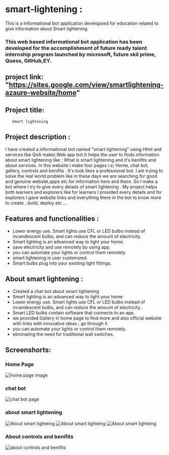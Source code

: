 # smart-lightening :
This is a Informational bot application developoed for education related to give information about Smart lightening.
### This web based informational bot application has been developed for the accomplishment of future ready talent internship program launched by microsoft, future skil prime, Quess, GitHub,EY.

## project link: "https://sites.google.com/view/smartlightening-azaure-website/home"

## Project title: 
       Smart lightening
       
## Project description  :      
I have created a informational bot named "smart lightening" using Html and services like QnA maker,Web app bot.It helps the user to finds information about smart lightening like ; What is smart lightening and it's benifits and about services. In this website I make four pages i.e; Home, chat bot, gallery, controls and benifits . It's look likes a professional bot. I am trying to solve the real world problem like in these days we are searching for  good and genuine website,apps etc.for information here and there. So I make a bot where I try to give every details of smart lightening . My project helps both learners and explorers like for learners I provided every details and for explorers I gave website links and everything there in the bot to know more to create , build, deploy etc ...                    

## Features and functionalities :
- Lower energy use. Smart lights use CFL or LED bulbs instead of incandescent bulbs, and can reduce the amount of electricity.
- Smart lighting is an advanced way to light your home.
- save electricity and use remotely by using app.
- you can automate your lights or control them remotely.
- smart lightening is user custemized.
- Smart bulbs plug into your existing light fittings.

## About smart lightening : 
- Created a chat bot about smart lightening
- Smart lighting is an advanced way to light your home
- Lower energy use. Smart lights use CFL or LED bulbs instead of incandescent bulbs, and can reduce the amount of electricity..
- Smart LED bulbs contain software that connects to an app.
- we provided Gallery in home page to find more and also official website with links with innovative ideas ; go through it.
- you can automate your lights or control them remotely.
- eliminating the need for traditional wall switches.

## Screenshorts:
### Home Page 
![home page image](https://user-images.githubusercontent.com/113571734/193063507-bb85d323-5bbe-4624-a733-eceb52063a7f.png)

### chat bot
![chat bot page](https://user-images.githubusercontent.com/113571734/193064365-d680f6a7-1f52-4fcf-9940-0ae7d0f9de36.png)

### about smart lightening
![About smart lighteing](https://user-images.githubusercontent.com/113571734/193065295-47ee1a89-102c-436a-a8dc-e12f257c26fe.png)
![About smart lighteing](https://user-images.githubusercontent.com/113571734/193065331-a2ffded1-bebd-4c22-9f64-883811e1b4ec.png)
![About smart lighteing](https://user-images.githubusercontent.com/113571734/193065504-6b6c3118-ad65-417d-9d1c-ada14387eafc.png)

### About controls and benifits
![about controls and benifits](https://user-images.githubusercontent.com/113571734/193065634-6d8b471b-3e87-444f-b447-0af1a6b23b88.png)



